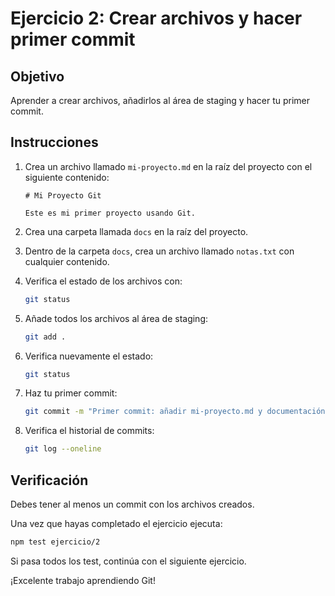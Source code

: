 # Ejercicio 2: Crear archivos y hacer primer commit

## Objetivo
Aprender a crear archivos, añadirlos al área de staging y hacer tu primer commit.

## Instrucciones

1. Crea un archivo llamado `mi-proyecto.md` en la raíz del proyecto con el siguiente contenido:
   ```
   # Mi Proyecto Git

   Este es mi primer proyecto usando Git.
   ```

2. Crea una carpeta llamada `docs` en la raíz del proyecto.

3. Dentro de la carpeta `docs`, crea un archivo llamado `notas.txt` con cualquier contenido.

4. Verifica el estado de los archivos con:
   ```bash
   git status
   ```

5. Añade todos los archivos al área de staging:
   ```bash
   git add .
   ```

6. Verifica nuevamente el estado:
   ```bash
   git status
   ```

7. Haz tu primer commit:
   ```bash
   git commit -m "Primer commit: añadir mi-proyecto.md y documentación inicial"
   ```

8. Verifica el historial de commits:
   ```bash
   git log --oneline
   ```

## Verificación

Debes tener al menos un commit con los archivos creados.

Una vez que hayas completado el ejercicio ejecuta:
```bash
npm test ejercicio/2
```

Si pasa todos los test, continúa con el siguiente ejercicio.

¡Excelente trabajo aprendiendo Git!
